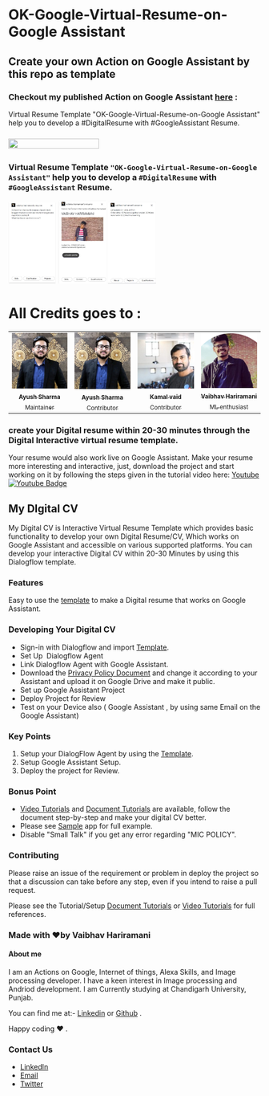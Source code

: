 # OK-Google-Virtual-Resume-on-Google Assistant 

## Create your own Action on Google Assistant by this repo as template

### Checkout my published Action on Google Assistant [here](https://assistant.google.com/services/a/uid/000000bf983491f0?hl=en-US&source=web) :

 Virtual Resume Template "OK-Google-Virtual-Resume-on-Google Assistant" help you to develop a #DigitalResume with #GoogleAssistant Resume.

### [<img width= "60%" height ="50%" src="https://github.com/vaibhavhariaramani/OK-Google-Virtual-Resume-on-Google-Assistant/blob/master/Snapshots/resume%20screen.png">](https://assistant.google.com/services/a/uid/000000bf983491f0?hl=en-US&source=web) 

### Virtual Resume Template `"OK-Google-Virtual-Resume-on-Google Assistant"` help you to develop a `#DigitalResume` with `#GoogleAssistant` Resume.
<img src ="Snapshots/about.jpeg" width= "19%" height ="50%"> <img src ="Snapshots/contact.jpeg" width= "19%" height ="50%">
<img src ="Snapshots/skills.jpeg" width= "19%" height ="50%">




# All Credits goes to :

<table>
    <tr>       
      <td align="center"><a href="https://www.linkedin.com/in/sharmaayush981/"><img src="Developers/ayushSharma.png" width="150px;" alt="Ayush Sharma"/><br /><sub><b>Ayush Sharma</b></br> Maintainer</sub></a></td>
      <td align="center"><a href="https://github.com/sharmaaayu981"><img src="Developers/ayushSharma.png" width="150px;" alt="Ayush Sharma"/><br /><sub><b>Ayush Sharma</b></br> Contributor</sub></a></td>
      <td align="center"><a href="https://www.linkedin.com/in/kamal-vaid/"> <img src="Developers/kamalVaid.png" width="150px;" alt="Kamal Vaid"/><br /><sub><b>Kamal vaid</b></br>Contributor</sub></a></td>
      <td align="center"><a href="https://www.linkedin.com/in/vaibhav-hariramani-087488186/"><img src="Developers/vaibhav.png" width="150px;" alt="Vaibhav Hariramani"/><br /><sub><b>Vaibhav Hariramani</b></br> ML enthusiast</sub></a></td>  
      </tr>
</table>

### create your Digital resume within 20-30 minutes through the Digital Interactive virtual resume template. 
Your resume would also work live on Google Assistant. Make your resume more interesting and interactive, just, download the project and start working on it by following the steps given in the tutorial video here: [Youtube](https://www.youtube.com/playlist?list=PLj1rwJ0GTMiUYQLytSMpC_Cl5uWl1InVU)[![Youtube Badge](https://img.shields.io/badge/-Geeky_Bawa-1ca0f1?style=flat-circle&labelColor=d54b3d&logo=youtube&logoColor=white&link=https://www.youtube.com/playlist?list=PLj1rwJ0GTMiUYQLytSMpC_Cl5uWl1InVU)](https://www.youtube.com/playlist?list=PLj1rwJ0GTMiUYQLytSMpC_Cl5uWl1InVU)





## My DIgital CV
My Digital CV is Interactive Virtual Resume Template which provides basic functionality to develop your own Digital Resume/CV, Which works on Google Assistant and accessible on various supported platforms. You can develop your interactive Digital CV within 20-30 Minutes by using this Dialogflow template. 
### Features 
Easy to use the [template](https://github.com/vaibhavhariaramani/OK-Google-Virtual-Resume-on-Google-Assistant/tree/master/Template) to make a Digital resume that works on Google Assistant.


### Developing Your Digital CV
- Sign-in with Dialogflow and import [Template](https://github.com/vaibhavhariaramani/-My-Digital-CV/tree/master/Template).
- Set Up  Dialogflow Agent
- Link Dialogflow Agent with Google Assistant.
- Download the [Privacy Policy Document](https://github.com/sharmaaayu981/My-Digital-CV/tree/master/Privacy%20Policy) and change it according to your Assistant and upload it on Google Drive and make it public.
- Set up Google Assistant Project
- Deploy Project for Review
- Test on your Device also ( Google Assistant , by using same Email on the Google Assistant)

### Key Points
1. Setup your DialogFlow Agent by using the [Template](https://github.com/vaibhavhariaramani/-My-Digital-CV/tree/master/Template).
2. Setup Google Assistant Setup.
3. Deploy the project for Review.

### Bonus Point
- [Video Tutorials](https://www.youtube.com/playlist?list=PLj1rwJ0GTMiUYQLytSMpC_Cl5uWl1InVU) and [Document Tutorials](https://github.com/vaibhavhariaramani/-My-Digital-CV/tree/master/Document%20Tutorials) are available, follow the document step-by-step and make your digital CV better.
- Please see [Sample](https://assistant.google.com/services/a/uid/000000ec94ce6de1?hl=en)
 app for full example. 
 - Disable "Small Talk" if you get any error regarding "MIC POLICY".


### Contributing
Please raise an issue of the requirement or problem in deploy the project so that a discussion can take before any step, even if you intend to raise a pull request.

Please see the Tutorial/Setup [Document Tutorials](https://github.com/vaibhavhariaramani/-My-Digital-CV/tree/master/Document%20Tutorials) or [Video Tutorials](https://github.com/vaibhavhariaramani/-My-Digital-CV/tree/master/Video%20Tutorial) for full references.


### Made with ❤️by Vaibhav Hariramani
#### About me

I am an Actions on Google, Internet of things, Alexa Skills, and Image processing developer.
I have a keen interest in Image processing and Andriod development.
I am Currently studying at  Chandigarh University, Punjab.

You can find me at:-
[Linkedin](https://www.linkedin.com/in/vaibhav-hariramani-087488186/) or [Github](https://github.com/vaibhavhariaramani) .

Happy coding ❤️ .



### Contact Us
* [LinkedIn](https://www.linkedin.com/in/vaibhav-hariramani-087488186/) 
* [Email](vaibhav.hariramani01@gmail.com)
* [Twitter](https://twitter.com/vaibhavhariram2)


